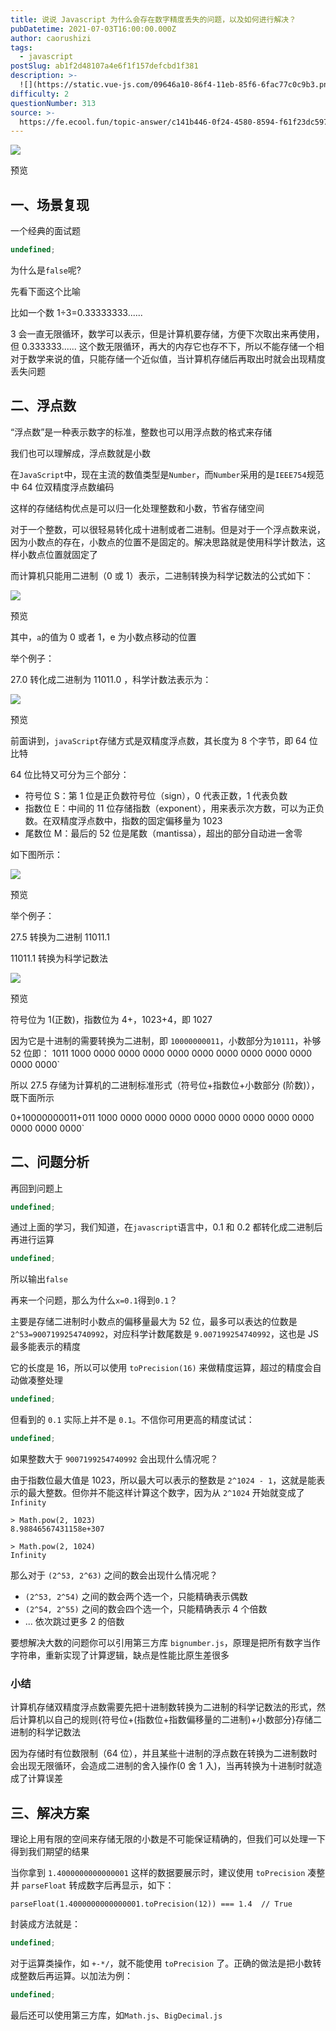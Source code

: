 ```yaml
---
title: 说说 Javascript 为什么会存在数字精度丢失的问题，以及如何进行解决？
pubDatetime: 2021-07-03T16:00:00.000Z
author: caorushizi
tags:
  - javascript
postSlug: ab1f2d48107a4e6f1f157defcbd1f381
description: >-
  ![](https://static.vue-js.com/09646a10-86f4-11eb-85f6-6fac77c0c9b3.png)预览一、场景复现------一个经典的面试题```type
difficulty: 2
questionNumber: 313
source: >-
  https://fe.ecool.fun/topic-answer/c141b446-0f24-4580-8594-f61f23dc5979?orderBy=updateTime&order=desc&tagId=10
---
```


![](https://static.vue-js.com/09646a10-86f4-11eb-85f6-6fac77c0c9b3.png)

预览

## 一、场景复现

一个经典的面试题

```typescript
undefined;
```

为什么是`false`呢?

先看下面这个比喻

比如一个数 1÷3=0.33333333......

3 会一直无限循环，数学可以表示，但是计算机要存储，方便下次取出来再使用，但 0.333333...... 这个数无限循环，再大的内存它也存不下，所以不能存储一个相对于数学来说的值，只能存储一个近似值，当计算机存储后再取出时就会出现精度丢失问题

## 二、浮点数

“浮点数”是一种表示数字的标准，整数也可以用浮点数的格式来存储

我们也可以理解成，浮点数就是小数

在`JavaScript`中，现在主流的数值类型是`Number`，而`Number`采用的是`IEEE754`规范中 64 位双精度浮点数编码

这样的存储结构优点是可以归一化处理整数和小数，节省存储空间

对于一个整数，可以很轻易转化成十进制或者二进制。但是对于一个浮点数来说，因为小数点的存在，小数点的位置不是固定的。解决思路就是使用科学计数法，这样小数点位置就固定了

而计算机只能用二进制（0 或 1）表示，二进制转换为科学记数法的公式如下：

![](https://static.vue-js.com/1b4b1620-86f4-11eb-ab90-d9ae814b240d.png)

预览

其中，`a`的值为 0 或者 1，e 为小数点移动的位置

举个例子：

27.0 转化成二进制为 11011.0 ，科学计数法表示为：

![](https://static.vue-js.com/37007090-86f4-11eb-ab90-d9ae814b240d.png)

预览

前面讲到，`javaScript`存储方式是双精度浮点数，其长度为 8 个字节，即 64 位比特

64 位比特又可分为三个部分：

- 符号位 S：第 1 位是正负数符号位（sign），0 代表正数，1 代表负数
- 指数位 E：中间的 11 位存储指数（exponent），用来表示次方数，可以为正负数。在双精度浮点数中，指数的固定偏移量为 1023
- 尾数位 M：最后的 52 位是尾数（mantissa），超出的部分自动进一舍零

如下图所示：

![](https://static.vue-js.com/430d0100-86f4-11eb-85f6-6fac77c0c9b3.png)

预览

举个例子：

27.5 转换为二进制 11011.1

11011.1 转换为科学记数法

![](https://www.zhihu.com/equation?tex=1.10111%2A2%5E4)

预览

符号位为 1(正数)，指数位为 4+，1023+4，即 1027

因为它是十进制的需要转换为二进制，即 `10000000011`，小数部分为`10111`，补够 52 位即： 1011 1000 0000 0000 0000 0000 0000 0000 0000 0000 0000 0000 0000\`

所以 27.5 存储为计算机的二进制标准形式（符号位+指数位+小数部分 (阶数)），既下面所示

0+10000000011+011 1000 0000 0000 0000 0000 0000 0000 0000 0000 0000 0000 0000\`

## 二、问题分析

再回到问题上

```typescript
undefined;
```

通过上面的学习，我们知道，在`javascript`语言中，0.1 和 0.2 都转化成二进制后再进行运算

```typescript
undefined;
```

所以输出`false`

再来一个问题，那么为什么`x=0.1`得到`0.1`？

主要是存储二进制时小数点的偏移量最大为 52 位，最多可以表达的位数是`2^53=9007199254740992`，对应科学计数尾数是 `9.007199254740992`，这也是 JS 最多能表示的精度

它的长度是 16，所以可以使用 `toPrecision(16)` 来做精度运算，超过的精度会自动做凑整处理

```typescript
undefined;
```

但看到的 `0.1` 实际上并不是 `0.1`。不信你可用更高的精度试试：

```typescript
undefined;
```

如果整数大于 `9007199254740992` 会出现什么情况呢？

由于指数位最大值是 1023，所以最大可以表示的整数是 `2^1024 - 1`，这就是能表示的最大整数。但你并不能这样计算这个数字，因为从 `2^1024` 开始就变成了 `Infinity`

    > Math.pow(2, 1023)
    8.98846567431158e+307

    > Math.pow(2, 1024)
    Infinity

那么对于 `(2^53, 2^63)` 之间的数会出现什么情况呢？

- `(2^53, 2^54)` 之间的数会两个选一个，只能精确表示偶数
- `(2^54, 2^55)` 之间的数会四个选一个，只能精确表示 4 个倍数
- ... 依次跳过更多 2 的倍数

要想解决大数的问题你可以引用第三方库 `bignumber.js`，原理是把所有数字当作字符串，重新实现了计算逻辑，缺点是性能比原生差很多

### 小结

计算机存储双精度浮点数需要先把十进制数转换为二进制的科学记数法的形式，然后计算机以自己的规则{符号位+(指数位+指数偏移量的二进制)+小数部分}存储二进制的科学记数法

因为存储时有位数限制（64 位），并且某些十进制的浮点数在转换为二进制数时会出现无限循环，会造成二进制的舍入操作(0 舍 1 入)，当再转换为十进制时就造成了计算误差

## 三、解决方案

理论上用有限的空间来存储无限的小数是不可能保证精确的，但我们可以处理一下得到我们期望的结果

当你拿到 `1.4000000000000001` 这样的数据要展示时，建议使用 `toPrecision` 凑整并 `parseFloat` 转成数字后再显示，如下：

    parseFloat(1.4000000000000001.toPrecision(12)) === 1.4  // True

封装成方法就是：

```typescript
undefined;
```

对于运算类操作，如 `+-*/`，就不能使用 `toPrecision` 了。正确的做法是把小数转成整数后再运算。以加法为例：

```typescript
undefined;
```

最后还可以使用第三方库，如`Math.js`、`BigDecimal.js`
